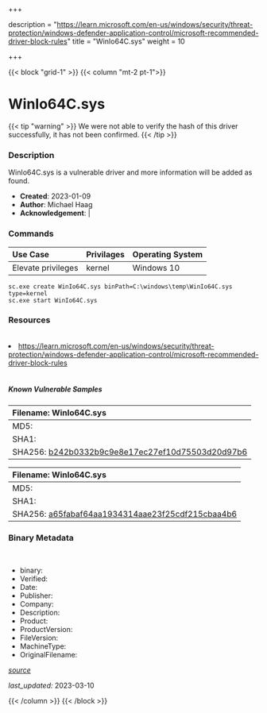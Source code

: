 +++

description = "https://learn.microsoft.com/en-us/windows/security/threat-protection/windows-defender-application-control/microsoft-recommended-driver-block-rules"
title = "WinIo64C.sys"
weight = 10

+++


{{< block "grid-1" >}}
{{< column "mt-2 pt-1">}}




# WinIo64C.sys 


{{< tip "warning" >}}
We were not able to verify the hash of this driver successfully, it has not been confirmed.
{{< /tip >}}




### Description


WinIo64C.sys is a vulnerable driver and more information will be added as found.


- **Created**: 2023-01-09
- **Author**: Michael Haag
- **Acknowledgement**:  | [](https://twitter.com/)

### Commands

| Use Case | Privilages | Operating System | 
|:---- | ---- | ---- |
| Elevate privileges | kernel | Windows 10 |

```
sc.exe create WinIo64C.sys binPath=C:\windows\temp\WinIo64C.sys type=kernel
sc.exe start WinIo64C.sys
```

### Resources
<br>


<li><a href=" https://learn.microsoft.com/en-us/windows/security/threat-protection/windows-defender-application-control/microsoft-recommended-driver-block-rules"> https://learn.microsoft.com/en-us/windows/security/threat-protection/windows-defender-application-control/microsoft-recommended-driver-block-rules</a></li>


<br>


##### Known Vulnerable Samples

| Filename: WinIo64C.sys |
|:---- |
|MD5: <a href="https://www.virustotal.com/gui/file/{&#39;Filename&#39;: &#39;WinIo64C.sys&#39;, &#39;MD5&#39;: &#39;&#39;, &#39;SHA1&#39;: &#39;&#39;, &#39;SHA256&#39;: &#39;b242b0332b9c9e8e17ec27ef10d75503d20d97b6&#39;}"></a>|
|SHA1: <a href="https://www.virustotal.com/gui/file/{&#39;Filename&#39;: &#39;WinIo64C.sys&#39;, &#39;MD5&#39;: &#39;&#39;, &#39;SHA1&#39;: &#39;&#39;, &#39;SHA256&#39;: &#39;b242b0332b9c9e8e17ec27ef10d75503d20d97b6&#39;}"></a>|
|SHA256: <a href="https://www.virustotal.com/gui/file/{&#39;Filename&#39;: &#39;WinIo64C.sys&#39;, &#39;MD5&#39;: &#39;&#39;, &#39;SHA1&#39;: &#39;&#39;, &#39;SHA256&#39;: &#39;b242b0332b9c9e8e17ec27ef10d75503d20d97b6&#39;}">b242b0332b9c9e8e17ec27ef10d75503d20d97b6</a>|

| Filename: WinIo64C.sys |
|:---- |
|MD5: <a href="https://www.virustotal.com/gui/file/{&#39;Filename&#39;: &#39;WinIo64C.sys&#39;, &#39;MD5&#39;: &#39;&#39;, &#39;SHA1&#39;: &#39;&#39;, &#39;SHA256&#39;: &#39;a65fabaf64aa1934314aae23f25cdf215cbaa4b6&#39;}"></a>|
|SHA1: <a href="https://www.virustotal.com/gui/file/{&#39;Filename&#39;: &#39;WinIo64C.sys&#39;, &#39;MD5&#39;: &#39;&#39;, &#39;SHA1&#39;: &#39;&#39;, &#39;SHA256&#39;: &#39;a65fabaf64aa1934314aae23f25cdf215cbaa4b6&#39;}"></a>|
|SHA256: <a href="https://www.virustotal.com/gui/file/{&#39;Filename&#39;: &#39;WinIo64C.sys&#39;, &#39;MD5&#39;: &#39;&#39;, &#39;SHA1&#39;: &#39;&#39;, &#39;SHA256&#39;: &#39;a65fabaf64aa1934314aae23f25cdf215cbaa4b6&#39;}">a65fabaf64aa1934314aae23f25cdf215cbaa4b6</a>|




### Binary Metadata
<br>

- binary: 
- Verified: 
- Date: 
- Publisher: 
- Company: 
- Description: 
- Product: 
- ProductVersion: 
- FileVersion: 
- MachineType: 
- OriginalFilename: 

[*source*](https://github.com/magicsword-io/LOLDrivers/tree/main/yaml/winio64c.sys.yml)

*last_updated:* 2023-03-10


{{< /column >}}
{{< /block >}}
